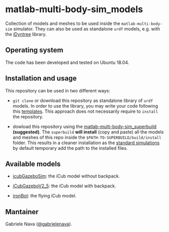 # matlab-multi-body-sim_models

Collection of models and meshes to be used inside the `matlab-multi-body-sim` simulator. They can also be used as standalone `urdf` models, e.g. with the [iDyntree](https://github.com/robotology/idyntree) library.

## Operating system

The code has been developed and tested on Ubuntu 18.04.

## Installation and usage

This repository can be used in two different ways:

- `git clone` or download this repository as standalone library of `urdf` models. In order to use the library, you may write your code following this [templates](https://github.com/gabrielenava/matlab-multi-body-sim_app/templates). This approach does not necessarily require to `install` the repository.

- dowload this repository using the [matlab-multi-body-sim_superbuild](https://github.com/gabrielenava/matlab-multi-body-sim_superbuild) **(suggested)**. The `superbuild` **will install** (copy and paste) all the models and meshes of this repo inside the `$PATH-TO-SUPERBUILD/build/install` folder. This results in a cleaner installation as the [standard simulations](https://github.com/gabrielenava/matlab-multi-body-sim_app) by default temporary add the path to the installed files.
 
## Available models

- [icubGazeboSim](models/icubGazeboSim): the iCub model without backpack.

- [iCubGazeboV2_5](models/iCubGazeboV2_5): the iCub model with backpack.

- [ironBot](models/ironBot): the flying iCub model.

## Mantainer

Gabriele Nava ([@gabrielenava](https://github.com/gabrielenava)).
